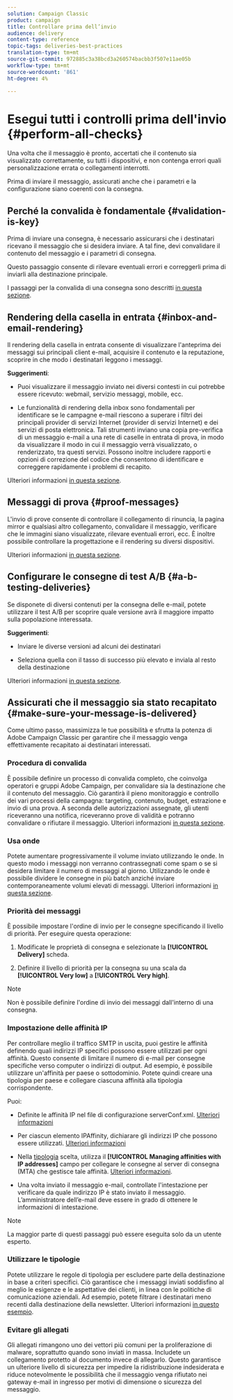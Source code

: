```yaml
---
solution: Campaign Classic
product: campaign
title: Controllare prima dell’invio
audience: delivery
content-type: reference
topic-tags: deliveries-best-practices
translation-type: tm+mt
source-git-commit: 972885c3a38bcd3a260574bacbb3f507e11ae05b
workflow-type: tm+mt
source-wordcount: '861'
ht-degree: 4%

---
```



# Esegui tutti i controlli prima dell&#39;invio {#perform-all-checks}

Una volta che il messaggio è pronto, accertati che il contenuto sia visualizzato correttamente, su tutti i dispositivi, e non contenga errori quali personalizzazione errata o collegamenti interrotti.

Prima di inviare il messaggio, assicurati anche che i parametri e la configurazione siano coerenti con la consegna.

## Perché la convalida è fondamentale {#validation-is-key}

Prima di inviare una consegna, è necessario assicurarsi che i destinatari ricevano il messaggio che si desidera inviare. A tal fine, devi convalidare il contenuto del messaggio e i parametri di consegna.

Questo passaggio consente di rilevare eventuali errori e correggerli prima di inviarli alla destinazione principale.

I passaggi per la convalida di una consegna sono descritti [in questa sezione](../../delivery/using/steps-validating-the-delivery.md).

## Rendering della casella in entrata {#inbox-and-email-rendering}

Il rendering della casella in entrata consente di visualizzare l&#39;anteprima dei messaggi sui principali client e-mail, acquisire il contenuto e la reputazione, scoprire in che modo i destinatari leggono i messaggi.

**Suggerimenti**:

* Puoi visualizzare il messaggio inviato nei diversi contesti in cui potrebbe essere ricevuto: webmail, servizio messaggi, mobile, ecc.

* Le funzionalità di rendering della inbox sono fondamentali per identificare se le campagne e-mail riescono a superare i filtri dei principali provider di servizi Internet (provider di servizi Internet) e dei servizi di posta elettronica. Tali strumenti inviano una copia pre-verifica di un messaggio e-mail a una rete di caselle in entrata di prova, in modo da visualizzare il modo in cui il messaggio verrà visualizzato, o renderizzato, tra questi servizi. Possono inoltre includere rapporti e opzioni di correzione del codice che consentono di identificare e correggere rapidamente i problemi di recapito.

Ulteriori informazioni [in questa sezione](../../delivery/using/inbox-rendering.md).

## Messaggi di prova {#proof-messages}

L&#39;invio di prove consente di controllare il collegamento di rinuncia, la pagina mirror e qualsiasi altro collegamento, convalidare il messaggio, verificare che le immagini siano visualizzate, rilevare eventuali errori, ecc. È inoltre possibile controllare la progettazione e il rendering su diversi dispositivi.

Ulteriori informazioni [in questa sezione](../../delivery/using/steps-validating-the-delivery.md#sending-a-proof).

## Configurare le consegne di test A/B {#a-b-testing-deliveries}

Se disponete di diversi contenuti per la consegna delle e-mail, potete utilizzare il test A/B per scoprire quale versione avrà il maggiore impatto sulla popolazione interessata.

**Suggerimenti**:

* Inviare le diverse versioni ad alcuni dei destinatari

* Seleziona quella con il tasso di successo più elevato e inviala al resto della destinazione

Ulteriori informazioni [in questa sezione](../../workflow/using/a-b-testing.md).

## Assicurati che il messaggio sia stato recapitato {#make-sure-your-message-is-delivered}

Come ultimo passo, massimizza le tue possibilità e sfrutta la potenza di Adobe Campaign Classic per garantire che il messaggio venga effettivamente recapitato ai destinatari interessati.

### Procedura di convalida

È possibile definire un processo di convalida completo, che coinvolga  operatori e gruppi Adobe Campaign, per convalidare sia la destinazione che il contenuto del messaggio. Ciò garantirà il pieno monitoraggio e controllo dei vari processi della campagna: targeting, contenuto, budget, estrazione e invio di una prova. A seconda delle autorizzazioni assegnate, gli utenti riceveranno una notifica, riceveranno prove di validità e potranno convalidare o rifiutare il messaggio. Ulteriori informazioni [in questa sezione](../../campaign/using/marketing-campaign-approval.md#approval-process).

### Usa onde

Potete aumentare progressivamente il volume inviato utilizzando le onde. In questo modo i messaggi non verranno contrassegnati come spam o se si desidera limitare il numero di messaggi al giorno. Utilizzando le onde è possibile dividere le consegne in più batch anziché inviare contemporaneamente volumi elevati di messaggi. Ulteriori informazioni [in questa sezione](../../delivery/using/steps-sending-the-delivery.md#sending-using-multiple-waves).

### Priorità dei messaggi

È possibile impostare l&#39;ordine di invio per le consegne specificando il livello di priorità. Per eseguire questa operazione:

1. Modificate le proprietà di consegna e selezionate la **[!UICONTROL Delivery]** scheda.

1. Definire il livello di priorità per la consegna su una scala da **[!UICONTROL Very low]** a **[!UICONTROL Very high]**.

>[!NOTE]
>
>Non è possibile definire l&#39;ordine di invio dei messaggi dall&#39;interno di una consegna.

### Impostazione delle affinità IP

Per controllare meglio il traffico SMTP in uscita, puoi gestire le affinità definendo quali indirizzi IP specifici possono essere utilizzati per ogni affinità. Questo consente di limitare il numero di e-mail per consegne specifiche verso computer o indirizzi di output. Ad esempio, è possibile utilizzare un&#39;affinità per paese o sottodominio. Potete quindi creare una tipologia per paese e collegare ciascuna affinità alla tipologia corrispondente.

Puoi:

* Definite le affinità IP nel file di configurazione serverConf.xml. [Ulteriori informazioni](../../installation/using/configuring-campaign-server.md#managing-outbound-smtp-traffic-with-affinities)

* Per ciascun elemento IPAffinity, dichiarare gli indirizzi IP che possono essere utilizzati. [Ulteriori informazioni](../../installation/using/email-deliverability.md#list-of-ip-addresses-to-use)

* Nella [tipologia](../../campaign/using/about-campaign-typologies.md) scelta, utilizza il **[!UICONTROL Managing affinities with IP addresses]** campo per collegare le consegne al server di consegna (MTA) che gestisce tale affinità. [Ulteriori informazioni](../../campaign/using/applying-rules.md#control-outgoing-smtp-traffic).

* Una volta inviato il messaggio e-mail, controllate l&#39;intestazione per verificare da quale indirizzo IP è stato inviato il messaggio. L’amministratore dell’e-mail deve essere in grado di ottenere le informazioni di intestazione.

>[!NOTE]
>
>La maggior parte di questi passaggi può essere eseguita solo da un utente esperto.

### Utilizzare le tipologie

Potete utilizzare le regole di tipologia per escludere parte della destinazione in base a criteri specifici. Ciò garantisce che i messaggi inviati soddisfino al meglio le esigenze e le aspettative dei clienti, in linea con le politiche di comunicazione aziendali. Ad esempio, potete filtrare i destinatari meno recenti dalla destinazione della newsletter. Ulteriori informazioni [in questo esempio](../../campaign/using/filtering-rules.md).

### Evitare gli allegati

Gli allegati rimangono uno dei vettori più comuni per la proliferazione di malware, soprattutto quando sono inviati in massa. Includete un collegamento protetto al documento invece di allegarlo. Questo garantisce un ulteriore livello di sicurezza per impedire la ridistribuzione indesiderata e riduce notevolmente le possibilità che il messaggio venga rifiutato nei gateway e-mail in ingresso per motivi di dimensione o sicurezza del messaggio.
